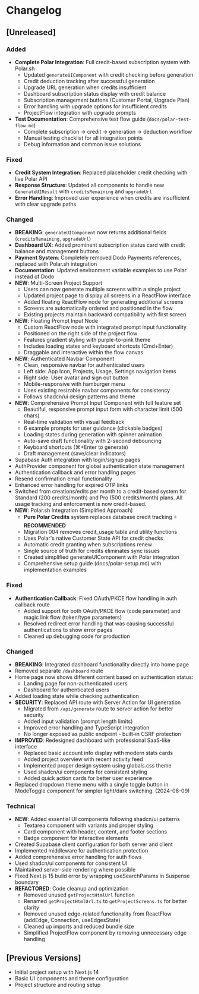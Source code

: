 # Changelog

## [Unreleased]

### Added
- **Complete Polar Integration**: Full credit-based subscription system with Polar.sh
  - Updated `generateUIComponent` with credit checking before generation
  - Credit deduction tracking after successful generation  
  - Upgrade URL generation when credits insufficient
  - Dashboard subscription status display with credit balance
  - Subscription management buttons (Customer Portal, Upgrade Plan)
  - Error handling with upgrade options for insufficient credits
  - ProjectFlow integration with upgrade prompts
- **Test Documentation**: Comprehensive test flow guide (`docs/polar-test-flow.md`)
  - Complete subscription → credit → generation → deduction workflow
  - Manual testing checklist for all integration points
  - Debug information and common issue solutions

### Fixed
- **Credit System Integration**: Replaced placeholder credit checking with live Polar API
- **Response Structure**: Updated all components to handle new `GenerateUIResult` with `creditsRemaining` and `upgradeUrl`
- **Error Handling**: Improved user experience when credits are insufficient with clear upgrade paths

### Changed
- **BREAKING**: `generateUIComponent` now returns additional fields (`creditsRemaining`, `upgradeUrl`)
- **Dashboard UX**: Added prominent subscription status card with credit balance and management buttons  
- **Payment System**: Completely removed Dodo Payments references, replaced with Polar.sh integration
- **Documentation**: Updated environment variable examples to use Polar instead of Dodo
- **NEW**: Multi-Screen Project Support
  - Users can now generate multiple screens within a single project
  - Updated project page to display all screens in a ReactFlow interface
  - Added floating ReactFlow node for generating additional screens
  - Screens are automatically ordered and positioned in the flow
  - Existing projects maintain backward compatibility with first screen
- **NEW**: Floating Prompt Input Node
  - Custom ReactFlow node with integrated prompt input functionality
  - Positioned on the right side of the project flow
  - Features gradient styling with purple-to-pink theme
  - Includes loading states and keyboard shortcuts (Cmd+Enter)
  - Draggable and interactive within the flow canvas
- **NEW**: Authenticated Navbar Component
  - Clean, responsive navbar for authenticated users
  - Left side: App Icon, Projects, Usage, Settings navigation items
  - Right side: User avatar and sign out button
  - Mobile-responsive with hamburger menu
  - Uses existing resizable navbar components for consistency
  - Follows shadcn/ui design patterns and theme
- **NEW**: Comprehensive Prompt Input Component with full feature set
  - Beautiful, responsive prompt input form with character limit (500 chars)
  - Real-time validation with visual feedback
  - 6 example prompts for user guidance (clickable badges)
  - Loading states during generation with spinner animation
  - Auto-save draft functionality with 2-second debouncing
  - Keyboard shortcuts (⌘+Enter to generate)
  - Draft management (save/clear indicators)
- Supabase Auth integration with login/signup pages
- AuthProvider component for global authentication state management
- Authentication callback and error handling pages
- Resend confirmation email functionality
- Enhanced error handling for expired OTP links
- Switched from creations/edits per month to a credit-based system for Standard (200 credits/month) and Pro (500 credits/month) plans. All usage tracking and enforcement is now credit-based.
- **NEW**: Polar.sh Integration (Simplified Approach)
  - **Pure Polar Credits** system replaces database credit tracking ⭐ **RECOMMENDED**
  - Migration 004 removes credit_usage table and utility functions
  - Uses Polar's native Customer State API for credit checks
  - Automatic credit granting when subscriptions renew
  - Single source of truth for credits eliminates sync issues
  - Created simplified generateUIComponent with Polar integration
  - Comprehensive setup guide (docs/polar-setup.md) with implementation examples

### Fixed
- **Authentication Callback**: Fixed OAuth/PKCE flow handling in auth callback route
  - Added support for both OAuth/PKCE flow (code parameter) and magic link flow (token/type parameters)
  - Resolved redirect error handling that was causing successful authentications to show error pages
  - Cleaned up debugging code for production

### Changed
- **BREAKING**: Integrated dashboard functionality directly into home page
- Removed separate `/dashboard` route
- Home page now shows different content based on authentication status:
  - Landing page for non-authenticated users
  - Dashboard for authenticated users
- Added loading state while checking authentication
- **SECURITY**: Replaced API route with Server Action for UI generation
  - Migrated from `/api/generate` route to server action for better security
  - Added input validation (prompt length limits)
  - Improved error handling and TypeScript integration
  - No longer exposed as public endpoint - built-in CSRF protection
- **IMPROVED**: Redesigned dashboard with professional SaaS-like interface
  - Replaced basic account info display with modern stats cards
  - Added project overview with recent activity feed
  - Implemented proper design system using globals.css theme
  - Used shadcn/ui components for consistent styling
  - Added quick action cards for better user experience
- Replaced dropdown theme menu with a single toggle button in ModeToggle component for simpler light/dark switching. (2024-06-09)

### Technical
- **NEW**: Added essential UI components following shadcn/ui patterns
  - Textarea component with variants and proper styling
  - Card component with header, content, and footer sections
  - Badge component for interactive elements
- Created Supabase client configuration for both server and client
- Implemented middleware for authentication protection
- Added comprehensive error handling for auth flows
- Used shadcn/ui components for consistent UI
- Maintained server-side rendering where possible
- Fixed Next.js 15 build error by wrapping useSearchParams in Suspense boundary
- **REFACTORED**: Code cleanup and optimization
  - Removed unused `getProjectHtmlUrl` function
  - Renamed `getProjectHtmlUrl.ts` to `getProjectScreens.ts` for better clarity
  - Removed unused edge-related functionality from ReactFlow (addEdge, Connection, useEdgesState)
  - Cleaned up imports and reduced bundle size
  - Simplified ProjectFlow component by removing unnecessary edge handling

## [Previous Versions]
- Initial project setup with Next.js 14
- Basic UI components and theme configuration
- Project structure and routing setup

